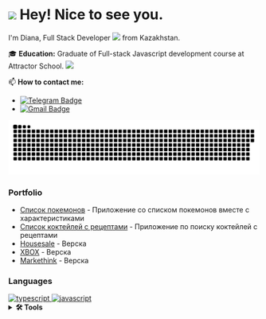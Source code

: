 <h1><img src="https://emojis.slackmojis.com/emojis/images/1531849430/4246/blob-sunglasses.gif?1531849430" width="30"/> Hey! Nice to see you.</h1>

I'm Diana, Full Stack Developer <img src="https://media.giphy.com/media/WUlplcMpOCEmTGBtBW/giphy.gif" width="30"> from Kazakhstan.

🎓 **Education:** Graduate of Full-stack Javascript development course at Attractor School. <img src="https://media.giphy.com/media/fYSnHlufseco8Fh93Z/giphy.gif" width="30">

📫 **How to contact me:**
- [![Telegram Badge](https://img.shields.io/badge/-telegram-blue?style=flat&logo=Telegram&logoColor=white)](https://t.me/DianaMoldabergenova)
- [![Gmail Badge](https://img.shields.io/badge/-Gmail-red?style=flat&logo=Gmail&logoColor=white)](mailto:dianamoldabergenova@gmail.com)

<p align="center">
 <img width="600" src="github-snake.svg" alt="snake"/>
</p>

### Portfolio

- [Список покемонов](https://bapcik.github.io/pokemon_list/) - Приложение со списком покемонов вместе с характеристиками
- [Список коктейлей с рецептами](https://bapcik.github.io/cocktail_recipes/) - Приложение по поиску коктейлей с рецептами  
- [Housesale](https://bapcik.github.io/SCSS/) - Верска
- [XBOX](https://bapcik.github.io/XBOX/) - Верска
- [Markethink](https://bapcik.github.io/Markethink/) - Верска 


### Languages

<a href='https://profile.codersrank.io/user/gautamkrishnar/'>
  <img src='https://img.shields.io/badge/TypeScript-3178C6?style=for-the-badge&logo=typescript&logoColor=white' alt='typescript'/>
</a>
<a href='https://profile.codersrank.io/user/gautamkrishnar/'>
  <img src='https://img.shields.io/badge/JavaScript-323330?style=for-the-badge&logo=javascript&logoColor=F7DF1E' alt='javascript'/>
</a>

<details>
  <summary><b>🛠️&nbsp;Tools</b></summary>
  <br/>

  ### Frontend

  ![react](https://img.shields.io/badge/React-20232A?style=for-the-badge&logo=react&logoColor=61DAFB)
  ![redux](https://img.shields.io/badge/Redux-593D88?style=for-the-badge&logo=redux&logoColor=white)
  ![react-router](https://img.shields.io/badge/React_Router-CA4245?style=for-the-badge&logo=react-router&logoColor=white)
  ![html](https://img.shields.io/badge/HTML5-E34F26?style=for-the-badge&logo=html5&logoColor=white)
  ![css](https://img.shields.io/badge/CSS3-1572B6?style=for-the-badge&logo=css3&logoColor=white)
  ![sass](https://img.shields.io/badge/SASS-CC6699?style=for-the-badge&logo=sass&logoColor=white)
  ![bootstrap](https://img.shields.io/badge/Bootstrap-563D7C?style=for-the-badge&logo=bootstrap&logoColor=white)

  ### Backend 

  ![firebase](https://img.shields.io/badge/Firebase-ffaa00?style=for-the-badge&logo=Firebase&logoColor=white)
  ![express](https://img.shields.io/badge/Express-000000?style=for-the-badge&logo=express&logoColor=white)
  ![mysql](https://img.shields.io/badge/MySQL-4479A1?style=for-the-badge&logo=mysql&logoColor=white)
  ![typeorm](https://img.shields.io/badge/TypeORM-FF6347?style=for-the-badge&logo=TypeScript&logoColor=white)

  ### Design Tools 

  ![figma](https://img.shields.io/badge/figma-000000?style=for-the-badge&logo=figma&logoColor=white)
  ![corel](https://img.shields.io/badge/Corel-FF7518?style=for-the-badge&logo=corel&logoColor=white)
  ![photoshop](https://img.shields.io/badge/Photoshop-31A8FF?style=for-the-badge&logo=adobe-photoshop&logoColor=white)
  ![after-effects](https://img.shields.io/badge/After_Effects-9999FF?style=for-the-badge&logo=adobe-after-effects&logoColor=white)
  ![premiere-pro](https://img.shields.io/badge/Premiere_Pro-9999FF?style=for-the-badge&logo=adobe-premiere-pro&logoColor=white)



</details>
